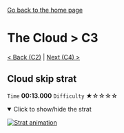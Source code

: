 [Go back to the home page](https://github.com/Doublevil/scbspeedrun)

# The Cloud > C3

[< Back (C2)](https://github.com/Doublevil/scbspeedrun/blob/main/levels/C/C2.md) | [Next (C4) >](https://github.com/Doublevil/scbspeedrun/blob/main/levels/C/C4.md)

## Cloud skip strat

`Time` **00:13.000** `Difficulty` ★☆☆☆☆
<details open>
  <summary>Click to show/hide the strat</summary>

  [![Strat animation](https://github.com/Doublevil/scbspeedrun/blob/main/media/levels/C/C3_CloudSkip.webp)](https://github.com/Doublevil/scbspeedrun/blob/main/media/levels/C/C3_CloudSkip.mp4)
</details>
